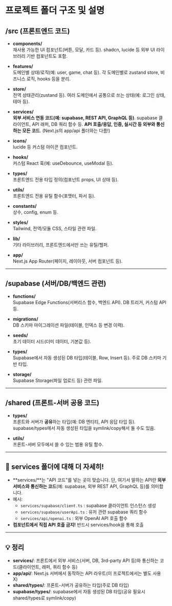 # 프로젝트 폴더 구조 및 설명

## /src (프론트엔드 코드)

- **components/**  
  재사용 가능한 UI 컴포넌트(버튼, 모달, 카드 등). shadcn, lucide 등 외부 UI 라이브러리 기반 컴포넌트도 포함.

- **features/**  
  도메인별 상태/로직(예: user, game, chat 등). 각 도메인별로 zustand store, 비즈니스 로직, hooks 등을 분리.

- **store/**  
  전역 상태관리(zustand 등). 여러 도메인에서 공통으로 쓰는 상태(예: 로그인 상태, 테마 등).

- **services/**  
  **외부 서비스 연동 코드(예: supabase, REST API, GraphQL 등)**. supabase 클라이언트, API 래퍼, DB 쿼리 함수 등.
  **API 호출/응답, 인증, 실시간 등 외부와 통신하는 모든 코드**. (Next.js의 app/api 폴더와는 다름!)

- **icons/**  
  lucide 등 커스텀 아이콘 컴포넌트.

- **hooks/**  
  커스텀 React 훅(예: useDebounce, useModal 등).

- **types/**  
  프론트엔드 전용 타입 정의(컴포넌트 props, UI 상태 등).

- **utils/**  
  프론트엔드 전용 유틸 함수(포맷터, 파서 등).

- **constants/**  
  상수, config, enum 등.

- **styles/**  
  Tailwind, 전역/모듈 CSS, 스타일 관련 파일.

- **lib/**  
  기타 라이브러리, 프론트엔드에서만 쓰는 유틸/헬퍼.

- **app/**  
  Next.js App Router(페이지, 레이아웃, 서버 컴포넌트 등).

---

## /supabase (서버/DB/백엔드 관련)

- **functions/**  
  Supabase Edge Functions(서버리스 함수, 백엔드 API). DB 트리거, 커스텀 API 등.

- **migrations/**  
  DB 스키마 마이그레이션 파일(테이블, 인덱스 등 변경 이력).

- **seeds/**  
  초기 데이터 시드(더미 데이터, 기본값 등).

- **types/**  
  Supabase에서 자동 생성된 DB 타입(테이블, Row, Insert 등). 주로 DB 스키마 기반 타입.

- **storage/**  
  Supabase Storage(파일 업로드 등) 관련 파일.

---

## /shared (프론트-서버 공용 코드)

- **types/**  
  프론트와 서버가 **공유**하는 타입(예: DB 엔티티, API 응답 타입 등). supabase/types에서 자동 생성된 타입을 symlink/copy해서 둘 수도 있음.

- **utils/**  
  프론트-서버 모두에서 쓸 수 있는 범용 유틸 함수.

---

## 🔎 services 폴더에 대해 더 자세히!

- **services/**는 "API 코드"를 넣는 곳이 맞습니다. 단, 여기서 말하는 API란 **외부 서비스와 통신하는 코드**(예: supabase, 외부 REST API, GraphQL 등)를 의미합니다.
- 예시:
  - `services/supabase/client.ts` : supabase 클라이언트 인스턴스 생성
  - `services/supabase/userApi.ts` : 유저 관련 supabase 쿼리 함수
  - `services/api/openai.ts` : 외부 OpenAI API 호출 함수
- **컴포넌트에서 직접 API 호출 금지!** 반드시 services/hook을 통해 호출

---

## 💡 정리

- **services/**: 프론트에서 외부 서비스(서버, DB, 3rd-party API 등)와 통신하는 코드(클라이언트, 래퍼, 쿼리 함수 등)
- **app/api/**: Next.js 서버에서 동작하는 API 라우트(이 프로젝트에서는 별도 사용 X)
- **shared/types/**: 프론트-서버가 공유하는 타입(주로 DB 타입)
- **supabase/types/**: supabase에서 자동 생성된 DB 타입(공유 필요시 shared/types로 symlink/copy)
